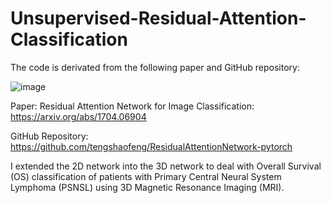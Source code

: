 # Unsupervised-Residual-Attention-Classification

The code is derivated from the following paper and GitHub repository:

![image](https://github.com/SheZiyu/Unsupervised-Residual-Attention-Classification/assets/98766434/da1864b6-27e0-496d-ad98-3d1a9f9616f6)

Paper: Residual Attention Network for Image Classification: https://arxiv.org/abs/1704.06904

GitHub Repository: https://github.com/tengshaofeng/ResidualAttentionNetwork-pytorch

I extended the 2D network into the 3D network to deal with Overall Survival (OS) classification of patients with Primary Central Neural System Lymphoma (PSNSL) using 3D Magnetic Resonance Imaging (MRI). 

